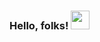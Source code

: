 ### Hello, folks! <img src="https://raw.githubusercontent.com/MartinHeinz/MartinHeinz/master/wave.gif" width="30px">

<!--
**gabrielechiossi/gabrielechiossi** is a ✨ _special_ ✨ repository because its `README.md` (this file) appears on your GitHub profile.
My name is Gabriele Chiossi and I'm a Computer Science students, Software Developer. I am from Italy, living in Athens, Ohio. 
Here are some ideas to get you started:

- 🔭 I’m currently working on ...
- 🌱 I’m currently learning ...
- 👯 I’m looking to collaborate on ...
- 🤔 I’m looking for help with ...
- 💬 Ask me about ...
- 📫 How to reach me: ...
- 😄 Pronouns: ...
- ⚡ Fun fact: ...
-->
